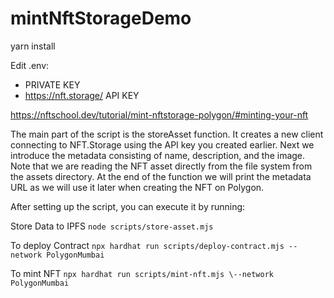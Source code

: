 # mintNftStorageDemo

yarn install

Edit .env:
- PRIVATE KEY
- https://nft.storage/ API KEY

https://nftschool.dev/tutorial/mint-nftstorage-polygon/#minting-your-nft


The main part of the script is the storeAsset function. It creates a new client connecting to NFT.Storage using the API key you created earlier. Next we introduce the metadata consisting of name, description, and the image. Note that we are reading the NFT asset directly from the file system from the assets directory. At the end of the function we will print the metadata URL as we will use it later when creating the NFT on Polygon.

After setting up the script, you can execute it by running:

Store Data to IPFS
`node scripts/store-asset.mjs`

To deploy Contract
`npx hardhat run scripts/deploy-contract.mjs --network PolygonMumbai`

To mint NFT
`npx hardhat run scripts/mint-nft.mjs \--network PolygonMumbai`
